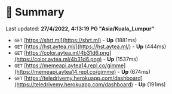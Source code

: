 # 📖 Summary
Last updated: **27/4/2022, 4:13:19 PG "Asia/Kuala_Lumpur"**

- `GET` [https://shrt.ml](https://shrt.ml) - **Up** (1881ms)
- `GET` [https://hst.aytea.ml/](https://hst.aytea.ml/) - **Up** (444ms)
- `GET` [https://color.aytea.ml/4b31d6.png](https://color.aytea.ml/4b31d6.png) - **Up** (1537ms)
- `GET` [https://memeapi.aytea14.repl.co/gimme](https://memeapi.aytea14.repl.co/gimme) - **Up** (674ms)
- `GET` [https://teledrivemy.herokuapp.com/dashboard](https://teledrivemy.herokuapp.com/dashboard) - **Up** (191ms)
